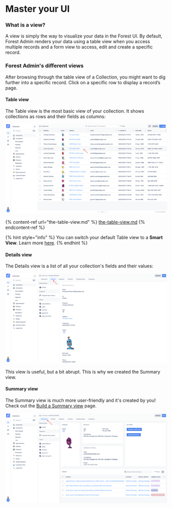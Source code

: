 # Master your UI

### What is a view? <a href="#what-is-a-view" id="what-is-a-view"></a>

A view is simply the way to visualize your data in the Forest UI. By default, Forest Admin renders your data using a table view when you access multiple records and a form view to access, edit and create a specific record.

### Forest Admin's different views

After browsing through the table view of a Collection, you might want to dig further into a specific record. Click on a specific row to display a record’s page.

#### Table view

The Table view is the most basic view of your collection. It shows collections as rows and their fields as columns:

![](<../../.gitbook/assets/2022-01-26_17.26.42.png>)

{% content-ref url="the-table-view.md" %}
[the-table-view.md](the-table-view.md)
{% endcontent-ref %}

{% hint style="info" %}
You can switch your default Table view to a **Smart View**. Learn more [here](create-and-manage-smart-views.md#what-is-a-smart-view-business-plan).
{% endhint %}

#### Details view

The Details view is a list of all your collection's fields and their values:

![](<../../.gitbook/assets/2022-01-26_17.31.00.png>)

This view is useful, but a bit abrupt. This is why we created the Summary view.

#### Summary view

The Summary view is much more user-friendly and it's created by you! Check out the [Build a Summary view](https://docs.forestadmin.com/documentation/reference-guide/views/build-a-summary-view) page.

![](<../../.gitbook/assets/2022-01-26_17.32.15.png>)
